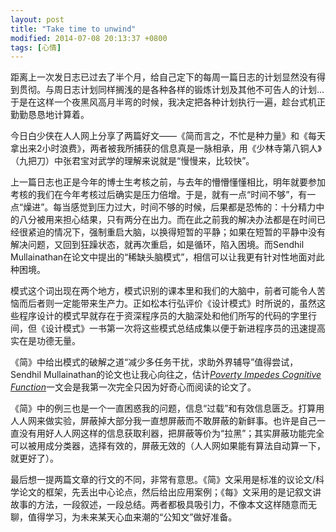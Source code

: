 ```yaml
---
layout: post
title: "Take time to unwind"
modified: 2014-07-08 20:13:37 +0800
tags: [心情]
---
```


距离上一次发日志已过去了半个月，给自己定下的每周一篇日志的计划显然没有得到贯彻。与周日志计划同样搁浅的是各种各样的锻炼计划及其他不可告人的计划...于是在这样一个夜黑风高月半弯的时候，我决定把各种计划执行一遍，趁台式机正勤勤恳恳地计算着。

今日白少侠在人人网上分享了两篇好文——《简而言之，不忙是种力量》和《每天拿出来2小时浪费》，两者被我所捕获的信息真是一脉相承，用《少林寺第八铜人》（九把刀）中张君宝对武学的理解来说就是“慢慢来，比较快”。

上一篇日志也正是今年的博士生考核之前，与去年的懵懵懂懂相比，明年就要参加考核的我们在今年考核过后确实是压力倍增。于是，就有一点“时间不够”，有一点“燥进”。每当感觉到压力过大，时间不够的时候，后果都是恐怖的：十分精力中的八分被用来担心结果，只有两分在出力。而在此之前我的解决办法都是在时间已经很紧迫的情况下，强制重启大脑，以换得短暂的平静；如果在短暂的平静中没有解决问题，又回到狂躁状态，就再次重启，如是循环，陷入困境。而Sendhil Mullainathan在论文中提出的“稀缺头脑模式”，相信可以让我更有针对性地面对此种困境。

模式这个词出现在两个地方，模式识别的课本里和我们的大脑中，前者可能令人苦恼而后者则一定能带来生产力。正如松本行弘评价《设计模式》时所说的，虽然这些程序设计的模式早就存在于资深程序员的大脑深处和他们所写的代码的字里行间，但《设计模式》一书第一次将这些模式总结成集以便于新进程序员的迅速提高实在是功德无量。

《简》中给出模式的破解之道“减少多任务干扰，求助外界辅导”值得尝试，Sendhil Mullainathan的论文也让我心向往之，估计[*Poverty Impedes Cognitive Function*](http://www.sciencemag.org/content/341/6149/976.short)一文会是我第一次完全只因为好奇心而阅读的论文了。

《简》中的例三也是一个一直困惑我的问题，信息“过载”和有效信息匮乏。打算用人人网来做实验，屏蔽掉大部分我一直想屏蔽而不敢屏蔽的新鲜事。也许是自己一直没有用好人人网这样的信息获取利器，把屏蔽等价为“拉黑”；其实屏蔽功能完全可以被用成分类器，选择有效的，屏蔽无效的（人人网如果能有算法自动算一下，就更好了）。

最后想一提两篇文章的行文的不同，非常有意思。《简》文采用是标准的议论文/科学论文的框架，先丢出中心论点，然后给出应用案例；《每》文采用的是记叙文讲故事的方法，一段叙述，一段总结。两者都极具吸引力，不像本文这样随意而无聊，值得学习，为未来某天心血来潮的“公知文”做好准备。

